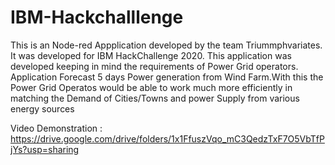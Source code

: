 # IBM-Hackchalllenge

This is an Node-red Appplication developed by the team Triummphvariates.
It was developed for IBM HackChallenge 2020.
This application was developed keeping in mind the requirements of Power Grid operators.
Application Forecast 5 days Power generation from Wind Farm.With this the Power Grid Operatos would be able to work much more efficiently in matching the Demand of Cities/Towns and power Supply from various energy sources  

Video Demonstration : https://drive.google.com/drive/folders/1x1FfuszVqo_mC3QedzTxF7O5VbTfPjYs?usp=sharing
